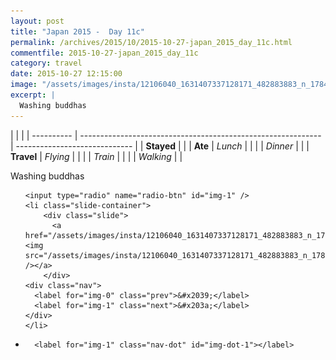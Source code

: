 ```yaml
---
layout: post
title: "Japan 2015 -  Day 11c"
permalink: /archives/2015/10/2015-10-27-japan_2015_day_11c.html
commentfile: 2015-10-27-japan_2015_day_11c
category: travel
date: 2015-10-27 12:15:00
image: "/assets/images/insta/12106040_1631407337128171_482883883_n_17845022800047535.jpg"
excerpt: |
  Washing buddhas
---
```


|            |                                                              |
| ---------- | ------------------------------------------------------------ | ----------------------------- |
| **Stayed** |  |
| **Ate**    | _Lunch_                                                      |          |
|            | _Dinner_                                                     |          |
| **Travel** | _Flying_                                                     |          |
|            | _Train_                                                      |          |
|            | _Walking_                                                    |          |


Washing buddhas


<ul class="slides">

    <input type="radio" name="radio-btn" id="img-1" />
    <li class="slide-container">
        <div class="slide">
          <a href="/assets/images/insta/12106040_1631407337128171_482883883_n_17845022800047535.jpg"><img src="/assets/images/insta/12106040_1631407337128171_482883883_n_17845022800047535.jpg" /></a>
        </div>
    <div class="nav">
      <label for="img-0" class="prev">&#x2039;</label>
      <label for="img-1" class="next">&#x203a;</label>
    </div>
    </li>
			
<li class="nav-dots">

      <label for="img-1" class="nav-dot" id="img-dot-1"></label>

</li>
</ul>        
             

		